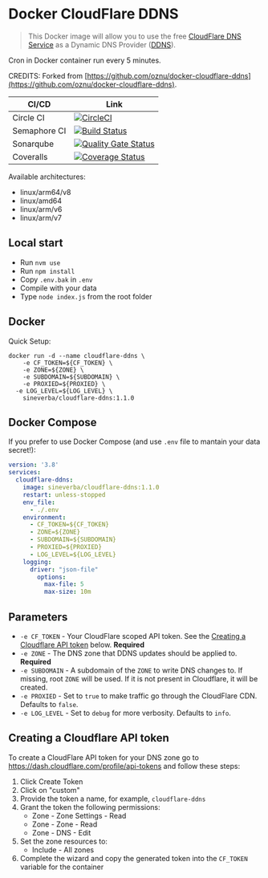 Docker CloudFlare DDNS
======================

> This Docker image will allow you to use the free [CloudFlare DNS Service](https://www.cloudflare.com/dns/) as a Dynamic DNS Provider ([DDNS](https://en.wikipedia.org/wiki/Dynamic_DNS)).

Cron in Docker container run every 5 minutes.

CREDITS: Forked from [https://github.com/oznu/docker-cloudflare-ddns](https://github.com/oznu/docker-cloudflare-ddns).

| CI/CD | Link |
| ----- | ---- |
| Circle CI | [![CircleCI](https://circleci.com/gh/sineverba/docker-cloudflare-ddns.svg?style=svg)](https://circleci.com/gh/sineverba/docker-cloudflare-ddns) |
| Semaphore CI | [![Build Status](https://sineverba.semaphoreci.com/badges/docker-cloudflare-ddns.svg)](https://sineverba.semaphoreci.com/projects/docker-cloudflare-ddns) |
| Sonarqube | [![Quality Gate Status](https://sonarcloud.io/api/project_badges/measure?project=docker-cloudflare-ddns&metric=alert_status)](https://sonarcloud.io/dashboard?id=docker-cloudflare-ddns) |
| Coveralls | [![Coverage Status](https://coveralls.io/repos/github/sineverba/docker-cloudflare-ddns/badge.svg?branch=master)](https://coveralls.io/github/sineverba/docker-cloudflare-ddns?branch=master) |

Available architectures:

+ linux/arm64/v8
+ linux/amd64
+ linux/arm/v6
+ linux/arm/v7

## Local start

+ Run `nvm use`
+ Run `npm install`
+ Copy `.env.bak` in `.env`
+ Compile with your data
+ Type `node index.js` from the root folder

## Docker

Quick Setup:

```shell
docker run -d --name cloudflare-ddns \
	-e CF_TOKEN=${CF_TOKEN} \
	-e ZONE=${ZONE} \
	-e SUBDOMAIN=${SUBDOMAIN} \
	-e PROXIED=${PROXIED} \
  -e LOG_LEVEL=${LOG_LEVEL} \
	sineverba/cloudflare-ddns:1.1.0
```

## Docker Compose

If you prefer to use Docker Compose (and use `.env` file to mantain your data secret!):

```yml
version: '3.8'
services:
  cloudflare-ddns:
    image: sineverba/cloudflare-ddns:1.1.0
    restart: unless-stopped
    env_file:
      - ./.env
    environment:
      - CF_TOKEN=${CF_TOKEN}
      - ZONE=${ZONE}
      - SUBDOMAIN=${SUBDOMAIN}
      - PROXIED=${PROXIED}
      - LOG_LEVEL=${LOG_LEVEL}
    logging:
      driver: "json-file"
        options:
          max-file: 5
          max-size: 10m
```


## Parameters

* `-e CF_TOKEN` - Your CloudFlare scoped API token. See the [Creating a Cloudflare API token](#creating-a-cloudflare-api-token) below. **Required**
* `-e ZONE` - The DNS zone that DDNS updates should be applied to. **Required**
* `-e SUBDOMAIN` - A subdomain of the `ZONE` to write DNS changes to. If missing, root `ZONE` will be used. If it is not present in Cloudflare, it will be created.
* `-e PROXIED` - Set to `true` to make traffic go through the CloudFlare CDN. Defaults to `false`.
* `-e LOG_LEVEL` - Set to `debug` for more verbosity. Defaults to `info`.

## Creating a Cloudflare API token

To create a CloudFlare API token for your DNS zone go to https://dash.cloudflare.com/profile/api-tokens and follow these steps:

1. Click Create Token
2. Click on "custom"
3. Provide the token a name, for example, `cloudflare-ddns`
4. Grant the token the following permissions:
    * Zone - Zone Settings - Read
    * Zone - Zone - Read
    * Zone - DNS - Edit
5. Set the zone resources to:
    * Include - All zones
6. Complete the wizard and copy the generated token into the `CF_TOKEN` variable for the container
